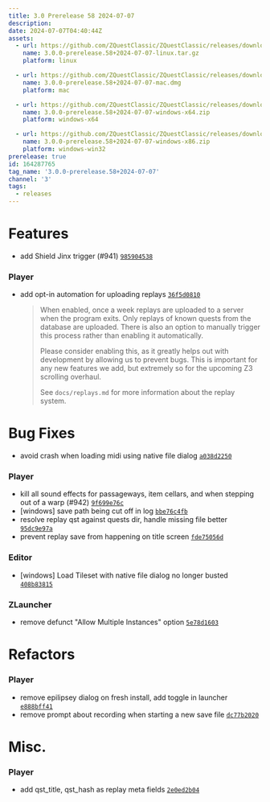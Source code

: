 ```yaml
---
title: 3.0 Prerelease 58 2024-07-07
description: 
date: 2024-07-07T04:40:44Z
assets: 
  - url: https://github.com/ZQuestClassic/ZQuestClassic/releases/download/3.0.0-prerelease.58%2B2024-07-07/3.0.0-prerelease.58%2B2024-07-07-linux.tar.gz
    name: 3.0.0-prerelease.58+2024-07-07-linux.tar.gz
    platform: linux

  - url: https://github.com/ZQuestClassic/ZQuestClassic/releases/download/3.0.0-prerelease.58%2B2024-07-07/3.0.0-prerelease.58%2B2024-07-07-mac.dmg
    name: 3.0.0-prerelease.58+2024-07-07-mac.dmg
    platform: mac

  - url: https://github.com/ZQuestClassic/ZQuestClassic/releases/download/3.0.0-prerelease.58%2B2024-07-07/3.0.0-prerelease.58%2B2024-07-07-windows-x64.zip
    name: 3.0.0-prerelease.58+2024-07-07-windows-x64.zip
    platform: windows-x64

  - url: https://github.com/ZQuestClassic/ZQuestClassic/releases/download/3.0.0-prerelease.58%2B2024-07-07/3.0.0-prerelease.58%2B2024-07-07-windows-x86.zip
    name: 3.0.0-prerelease.58+2024-07-07-windows-x86.zip
    platform: windows-win32
prerelease: true
id: 164287765
tag_name: '3.0.0-prerelease.58+2024-07-07'
channel: '3'
tags:
  - releases
---
```





# Features

- add Shield Jinx trigger (#941) [`985904538`](https://github.com/ZQuestClassic/ZQuestClassic/commit/985904538f8feccbbf9ec8f92b7669061638d6e0)

### Player

- add opt-in automation for uploading replays [`36f5d0810`](https://github.com/ZQuestClassic/ZQuestClassic/commit/36f5d0810984635b7cb19c077b1d1654e07a2a01)
   &nbsp;
   >When enabled, once a week replays are uploaded to a server when the program exits. Only replays of known quests from the database are uploaded. There is also an option to manually trigger this process rather than enabling it automatically.  
   >
   >Please consider enabling this, as it greatly helps out with development by allowing us to prevent bugs. This is important for any new features we add, but extremely so for the upcoming Z3 scrolling overhaul.  
   >
   >See `docs/replays.md` for more information about the replay system. 
   >

# Bug Fixes

- avoid crash when loading midi using native file dialog [`a038d2250`](https://github.com/ZQuestClassic/ZQuestClassic/commit/a038d22507a2f251d70d0cb191d2b2343cdb1b68)

### Player

- kill all sound effects for passageways, item cellars, and when stepping out of a warp (#942) [`9f699e76c`](https://github.com/ZQuestClassic/ZQuestClassic/commit/9f699e76ccc07257d054604f6a331891cf22ea16)
- [windows] save path being cut off in log [`bbe76c4fb`](https://github.com/ZQuestClassic/ZQuestClassic/commit/bbe76c4fbe34feb413e9fd0d2e23f8353a38a976)
- resolve replay qst against quests dir, handle missing file better [`95dc9e97a`](https://github.com/ZQuestClassic/ZQuestClassic/commit/95dc9e97adf813e4ec5fe79bfd8dd3db582e80f5)
- prevent replay save from happening on title screen [`fde75056d`](https://github.com/ZQuestClassic/ZQuestClassic/commit/fde75056d818517c3c64c6bacdac50c4495d8ba9)

### Editor

- [windows] Load Tileset with native file dialog no longer busted [`408b83815`](https://github.com/ZQuestClassic/ZQuestClassic/commit/408b838159045d9551aca223e90195961b8fc43a)

### ZLauncher

- remove defunct "Allow Multiple Instances" option [`5e78d1603`](https://github.com/ZQuestClassic/ZQuestClassic/commit/5e78d16036b5e4bd74ec497d998b1e78250c7d23)

# Refactors

### Player

- remove epilipsey dialog on fresh install, add toggle in launcher [`e888bff41`](https://github.com/ZQuestClassic/ZQuestClassic/commit/e888bff41782e734ccdbd30949e81b9fa45f7a3f)
- remove prompt about recording when starting a new save file [`dc77b2020`](https://github.com/ZQuestClassic/ZQuestClassic/commit/dc77b20204c06431286cb2d3d608402b934cab71)

# Misc.

### Player

- add qst_title, qst_hash as replay meta fields [`2e0ed2b04`](https://github.com/ZQuestClassic/ZQuestClassic/commit/2e0ed2b0407e9686d77823f9a52fcb29c07b49b3)
